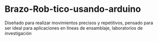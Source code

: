 # Brazo-Rob-tico-usando-arduino
Diseñado para realizar movimientos precisos y repetitivos, pensado para ser ideal para aplicaciones en líneas de ensamblaje, laboratorios de investigación
